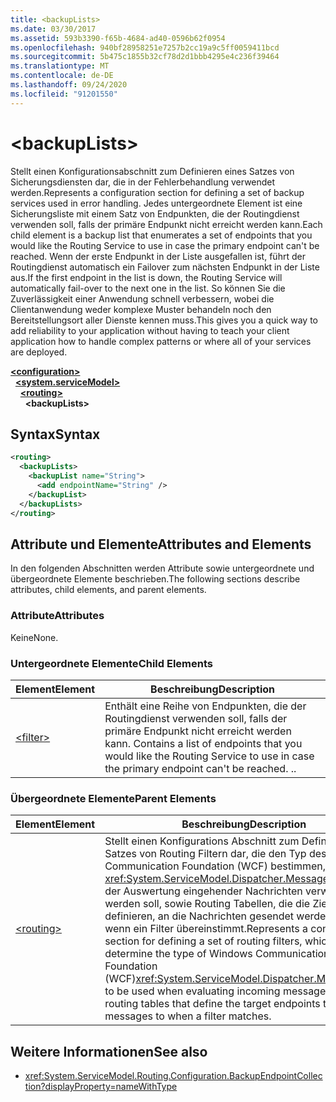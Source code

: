 ```yaml
---
title: <backupLists>
ms.date: 03/30/2017
ms.assetid: 593b3390-f65b-4684-ad40-0596b62f0954
ms.openlocfilehash: 940bf28958251e7257b2cc19a9c5ff0059411bcd
ms.sourcegitcommit: 5b475c1855b32cf78d2d1bbb4295e4c236f39464
ms.translationtype: MT
ms.contentlocale: de-DE
ms.lasthandoff: 09/24/2020
ms.locfileid: "91201550"
---
```

# \<backupLists>

<span data-ttu-id="2eada-101">Stellt einen Konfigurationsabschnitt zum Definieren eines Satzes von Sicherungsdiensten dar, die in der Fehlerbehandlung verwendet werden.</span><span class="sxs-lookup"><span data-stu-id="2eada-101">Represents a configuration section for defining a set of backup services used in error handling.</span></span> <span data-ttu-id="2eada-102">Jedes untergeordnete Element ist eine Sicherungsliste mit einem Satz von Endpunkten, die der Routingdienst verwenden soll, falls der primäre Endpunkt nicht erreicht werden kann.</span><span class="sxs-lookup"><span data-stu-id="2eada-102">Each child element is a backup list that enumerates a set of endpoints that you would like the Routing Service to use in case the primary endpoint can't be reached.</span></span> <span data-ttu-id="2eada-103">Wenn der erste Endpunkt in der Liste ausgefallen ist, führt der Routingdienst automatisch ein Failover zum nächsten Endpunkt in der Liste aus.</span><span class="sxs-lookup"><span data-stu-id="2eada-103">If the first endpoint in the list is down, the Routing Service will automatically fail-over to the next one in the list.</span></span>  <span data-ttu-id="2eada-104">So können Sie die Zuverlässigkeit einer Anwendung schnell verbessern, wobei die Clientanwendung weder komplexe Muster behandeln noch den Bereitstellungsort aller Dienste kennen muss.</span><span class="sxs-lookup"><span data-stu-id="2eada-104">This gives you a quick way to add reliability to your application without having to teach your client application how to handle complex patterns or where all of your services are deployed.</span></span>  
  
[**\<configuration>**](../configuration-element.md)\
&nbsp;&nbsp;[**\<system.serviceModel>**](system-servicemodel.md)\
&nbsp;&nbsp;&nbsp;&nbsp;[**\<routing>**](routing.md)\
&nbsp;&nbsp;&nbsp;&nbsp;&nbsp;&nbsp;**\<backupLists>**  
  
## <a name="syntax"></a><span data-ttu-id="2eada-105">Syntax</span><span class="sxs-lookup"><span data-stu-id="2eada-105">Syntax</span></span>  
  
```xml  
<routing>
  <backupLists>
    <backupList name="String">
      <add endpointName="String" />
    </backupList>
  </backupLists>
</routing>
```  
  
## <a name="attributes-and-elements"></a><span data-ttu-id="2eada-106">Attribute und Elemente</span><span class="sxs-lookup"><span data-stu-id="2eada-106">Attributes and Elements</span></span>  

 <span data-ttu-id="2eada-107">In den folgenden Abschnitten werden Attribute sowie untergeordnete und übergeordnete Elemente beschrieben.</span><span class="sxs-lookup"><span data-stu-id="2eada-107">The following sections describe attributes, child elements, and parent elements.</span></span>  
  
### <a name="attributes"></a><span data-ttu-id="2eada-108">Attribute</span><span class="sxs-lookup"><span data-stu-id="2eada-108">Attributes</span></span>  

 <span data-ttu-id="2eada-109">Keine</span><span class="sxs-lookup"><span data-stu-id="2eada-109">None.</span></span>  
  
### <a name="child-elements"></a><span data-ttu-id="2eada-110">Untergeordnete Elemente</span><span class="sxs-lookup"><span data-stu-id="2eada-110">Child Elements</span></span>  
  
|<span data-ttu-id="2eada-111">Element</span><span class="sxs-lookup"><span data-stu-id="2eada-111">Element</span></span>|<span data-ttu-id="2eada-112">Beschreibung</span><span class="sxs-lookup"><span data-stu-id="2eada-112">Description</span></span>|  
|-------------|-----------------|  
|[\<filter>](filter.md)|<span data-ttu-id="2eada-113">Enthält eine Reihe von Endpunkten, die der Routingdienst verwenden soll, falls der primäre Endpunkt nicht erreicht werden kann. </span><span class="sxs-lookup"><span data-stu-id="2eada-113">Contains a list of endpoints that you would like the Routing Service to use in case the primary endpoint can't be reached.</span></span> <span data-ttu-id="2eada-114">.</span><span class="sxs-lookup"><span data-stu-id="2eada-114">.</span></span>|  
  
### <a name="parent-elements"></a><span data-ttu-id="2eada-115">Übergeordnete Elemente</span><span class="sxs-lookup"><span data-stu-id="2eada-115">Parent Elements</span></span>  
  
|<span data-ttu-id="2eada-116">Element</span><span class="sxs-lookup"><span data-stu-id="2eada-116">Element</span></span>|<span data-ttu-id="2eada-117">Beschreibung</span><span class="sxs-lookup"><span data-stu-id="2eada-117">Description</span></span>|  
|-------------|-----------------|  
|[\<routing>](routing.md)|<span data-ttu-id="2eada-118">Stellt einen Konfigurations Abschnitt zum Definieren eines Satzes von Routing Filtern dar, die den Typ des Windows Communication Foundation (WCF) bestimmen, der <xref:System.ServiceModel.Dispatcher.MessageFilter> bei der Auswertung eingehender Nachrichten verwendet werden soll, sowie Routing Tabellen, die die Ziel Endpunkte definieren, an die Nachrichten gesendet werden sollen, wenn ein Filter übereinstimmt.</span><span class="sxs-lookup"><span data-stu-id="2eada-118">Represents a configuration section for defining a set of routing filters, which determine the type of Windows Communication Foundation (WCF)<xref:System.ServiceModel.Dispatcher.MessageFilter> to be used when evaluating incoming messages, as well as routing tables that define the target endpoints to send messages to when a filter matches.</span></span>|  
  
## <a name="see-also"></a><span data-ttu-id="2eada-119">Weitere Informationen</span><span class="sxs-lookup"><span data-stu-id="2eada-119">See also</span></span>

- <xref:System.ServiceModel.Routing.Configuration.BackupEndpointCollection?displayProperty=nameWithType>
